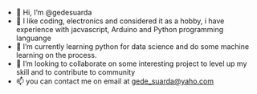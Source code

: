 - 👋 Hi, I’m @gedesuarda
- 👀 I like coding, electronics and considered it as a hobby, i have experience with jacvascript, Arduino and Python programming languange
- 🌱 I’m currently learning python for data science and do some machine learning on the process.
- 💞️ I’m looking to collaborate on some interesting project to level up my skill and to contribute to community
- 📫 you can contact me on email at gede_suarda@yaho.com

<!---
gedesuarda/gedesuarda is a ✨ special ✨ repository because its `README.md` (this file) appears on your GitHub profile.
You can click the Preview link to take a look at your changes.
--->

